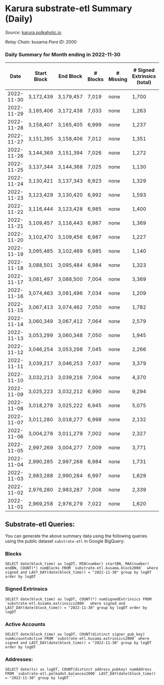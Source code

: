 # Karura substrate-etl Summary (Daily)

_Source_: [karura.polkaholic.io](https://karura.polkaholic.io)

*Relay Chain*: kusama
*Para ID*: 2000



### Daily Summary for Month ending in 2022-11-30


| Date | Start Block | End Block | # Blocks | # Missing | # Signed Extrinsics (total) | # Active Accounts | # Addresses with Balances | # Events | # Transfers | # XCM Transfers In | # XCM Transfers Out |
| ---- | ----------- | --------- | -------- | --------- | --------------------------- | ----------------- | ------------------------- | -------- | ----------- | ------------------ | ------------------- |
| 2022-11-30 | 3,172,439 | 3,179,457 | 7,019 | none | 1,700 | 177 | 93,716 | 78,755 | 6,129 ($410,550) | 119 ($46,585.20) | 126 ($71,425.30) |
| 2022-11-29 | 3,165,406 | 3,172,438 | 7,033 | none | 1,263 | 173 | 93,682 | 74,174 | 5,448 ($243,564) | 88 ($27,312.58) | 110 ($43,663.33) |
| 2022-11-28 | 3,158,407 | 3,165,405 | 6,999 | none | 1,237 | 136 | 93,655 | 73,334 | 5,262 ($174,474) | 89 ($29,781.20) | 114 ($42,341.30) |
| 2022-11-27 | 3,151,395 | 3,158,406 | 7,012 | none | 1,351 | 135 | 93,641 | 74,418 | 5,411 ($226,937) | 100 ($36,702.70) | 84 ($36,319.11) |
| 2022-11-26 | 3,144,369 | 3,151,394 | 7,026 | none | 1,272 | 136 | 93,625 | 74,109 | 5,479 ($197,844) | 70 ($40,663.60) | 99 ($29,190.36) |
| 2022-11-25 | 3,137,344 | 3,144,368 | 7,025 | none | 1,130 | 129 | 93,608 | 72,154 | 5,162 ($322,240) | 50 ($15,132.38) | 69 ($57,976.31) |
| 2022-11-24 | 3,130,421 | 3,137,343 | 6,923 | none | 1,329 | 178 | 93,596 | 73,572 | 5,367 ($311,610) | 92 ($34,578.31) | 110 ($52,318.62) |
| 2022-11-23 | 3,123,429 | 3,130,420 | 6,992 | none | 1,593 | 189 | 93,566 | 76,486 | 5,863 ($292,574) | 54 ($19,247.87) | 65 ($25,553.12) |
| 2022-11-22 | 3,116,444 | 3,123,428 | 6,985 | none | 1,400 | 159 |  | 75,663 | 5,674 ($202,719) | 142 ($31,811.11) | 157 ($38,919.63) |
| 2022-11-21 | 3,109,457 | 3,116,443 | 6,987 | none | 1,369 | 155 | 93,518 | 74,482 | 5,537 ($328,205) | 72 ($24,428.73) | 78 ($18,172.83) |
| 2022-11-20 | 3,102,470 | 3,109,456 | 6,987 | none | 1,227 | 160 |  | 73,031 | 5,240 ($412,136) | 75 ($20,202.31) | 91 ($58,767.88) |
| 2022-11-19 | 3,095,485 | 3,102,469 | 6,985 | none | 1,140 | 131 |  | 71,656 | 5,028 ($164,821) | 67 ($16,153.10) | 63 ($17,221.49) |
| 2022-11-18 | 3,088,501 | 3,095,484 | 6,984 | none | 1,323 | 175 |  | 74,147 | 5,410 ($313,354) | 78 ($36,926.65) | 90 ($38,056.91) |
| 2022-11-17 | 3,081,497 | 3,088,500 | 7,004 | none | 3,369 | 174 |  | 85,437 | 5,448 ($495,709) | 75 ($19,259.16) | 95 ($217,489) |
| 2022-11-16 | 3,074,463 | 3,081,496 | 7,034 | none | 1,209 | 177 | 93,390 | 73,120 | 5,257 ($290,560) | 62 ($14,469.41) | 76 ($25,491.43) |
| 2022-11-15 | 3,067,413 | 3,074,462 | 7,050 | none | 1,782 | 201 |  | 78,528 | 5,949 ($415,422) | 108 ($38,196.35) | 139 ($60,950.65) |
| 2022-11-14 | 3,060,349 | 3,067,412 | 7,064 | none | 2,579 | 273 | 93,276 | 85,456 | 6,707 ($625,968) | 151 ($70,222.58) | 170 ($97,902.62) |
| 2022-11-13 | 3,053,299 | 3,060,348 | 7,050 | none | 1,945 | 232 | 93,169 | 79,575 | 6,083 ($448,450) | 106 ($49,342.07) | 113 ($75,257.13) |
| 2022-11-12 | 3,046,254 | 3,053,298 | 7,045 | none | 2,266 | 216 |  | 82,942 | 6,457 ($512,754) | 176 ($65,685.29) | 163 ($79,273.18) |
| 2022-11-11 | 3,039,217 | 3,046,253 | 7,037 | none | 3,379 | 204 | 92,974 | 91,694 | 7,408 ($2,986,739) | 221 ($127,880) | 236 ($143,269) |
| 2022-11-10 | 3,032,213 | 3,039,216 | 7,004 | none | 4,370 | 243 |  | 99,170 | 8,032 ($1,076,706) | 288 ($173,028) | 309 ($153,135) |
| 2022-11-09 | 3,025,223 | 3,032,212 | 6,990 | none | 9,294 | 346 | 92,896 | 142,257 | 13,401 ($9,333,057) | 498 ($429,251) | 451 ($436,374) |
| 2022-11-08 | 3,018,278 | 3,025,222 | 6,945 | none | 5,075 | 268 |  | 104,841 | 9,060 ($1,898,804) | 226 ($210,498) | 226 ($180,568) |
| 2022-11-07 | 3,011,280 | 3,018,277 | 6,998 | none | 2,132 | 218 |  | 82,187 | 6,474 ($1,045,270) | 164 ($82,758.64) | 203 ($105,156) |
| 2022-11-06 | 3,004,278 | 3,011,279 | 7,002 | none | 2,327 | 224 |  | 83,677 | 6,833 ($844,220) | 139 ($68,158.02) | 145 ($73,034.05) |
| 2022-11-05 | 2,997,269 | 3,004,277 | 7,009 | none | 3,771 | 253 |  | 94,245 | 7,720 ($1,215,182) | 184 ($126,491) | 230 ($154,526) |
| 2022-11-04 | 2,990,285 | 2,997,268 | 6,984 | none | 1,731 | 196 | 92,812 | 78,649 | 6,017 ($267,025) | 153 ($24,999.71) | 215 ($61,574.47) |
| 2022-11-03 | 2,983,288 | 2,990,284 | 6,997 | none | 1,629 | 242 | 92,794 | 77,183 | 5,792 ($784,752) | 97 ($34,337.79) | 166 ($198,156) |
| 2022-11-02 | 2,976,280 | 2,983,287 | 7,008 | none | 2,339 | 255 | 92,772 | 84,447 | 6,682 ($768,125) | 208 ($68,177.08) | 248 ($103,590) |
| 2022-11-01 | 2,969,258 | 2,976,279 | 7,022 | none | 1,620 | 244 | 92,761 | 77,777 | 5,901 ($458,052) | 121 ($60,344.02) | 138 ($90,458.01) |

## Substrate-etl Queries:
You can generate the above summary data using the following queries using the public dataset `substrate-etl` in Google BigQuery:


### Blocks
```
SELECT date(block_time) as logDT, MIN(number) startBN, MAX(number) endBN, COUNT(*) numBlocks FROM `substrate-etl.kusama.block2000`  where signed and LAST_DAY(date(block_time)) = "2022-11-30" group by logDT order by logDT
```


### Signed Extrinsics
```
SELECT date(block_time) as logDT, COUNT(*) numSignedExtrinsics FROM `substrate-etl.kusama.extrinsics2000`  where signed and LAST_DAY(date(block_time)) = "2022-11-30" group by logDT order by logDT
```


### Active Accounts
```
SELECT date(block_time) as logDT, COUNT(distinct signer_pub_key) numAccountsActive FROM `substrate-etl.kusama.extrinsics2000` where signed and LAST_DAY(date(block_time)) = "2022-11-30" group by logDT order by logDT
```


### Addresses:
```
SELECT date(ts) as logDT, COUNT(distinct address_pubkey) numAddress FROM `substrate-etl.polkadot.balances2000` LAST_DAY(date(block_time)) = "2022-11-30" group by logDT```

